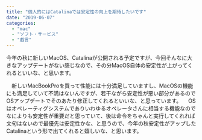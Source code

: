 ```yaml
---
title: "個人的にはCatalinaでは安定性の向上を期待したいです"
date: "2019-06-07"
categories: 
  - "mac"
  - "ソフト・サービス"
  - "戯言"
---
```


今年の秋に新しいMacOS、Catalinaが公開される予定ですが、今回そんなに大きなアップデートがない感じなので、その分MacOS自体の安定性が上がってくれるといいな、と思います。

　新しいMacBookProを買って性能には十分満足していますし、MacOSの機能にも満足していて不満はないんですが、若干ながら安定性が悪い部分があるのでOSアップデートでそのあたり修正してくれるといいな、と思っています。 　OSはオペレーティグシステムでありいわゆるオペレータさんに相当する機能なのでなによりも安定性が重要だと思っていて、後は命令をちゃんと実行してくれれば文句はないので最優先は安定性かな、と思うので、今年の秋安定性がアップしたCatalinaという形で出てくれると嬉しいな、と思います。
